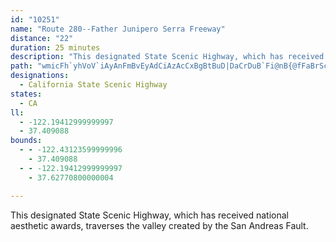 ```yaml
---
id: "10251"
name: "Route 280--Father Junipero Serra Freeway"
distance: "22"
duration: 25 minutes
description: "This designated State Scenic Highway, which has received national aesthetic awards, traverses the valley created by the San Andreas Fault."
path: "wmicFh`yhVoV`iAyAnFmBvEyAdCiAzAcCxBgBtBuD|DaCrDuB`Fi@nB{@fFaBrScAzJo@fDoBrF}@lBmZrf@iSnXySf]yMfP{OvS_P`SaPbUwBbDgA|BkB`Fy@tDcA|GYvCMdILnHr@rRNnF?jDOrEy@dJg@vCkAxE}AnEuAxCaEfHqItMgKhQcc@`v@eArAsE~Eq@b@iDrB}HpCqFl@kQVaGl@qGzAyD|AgDfBgFrDcXnXcDtBkHdDsHlAwCJyFWcd@_EqFOcBF_Fj@wElAcCfAgEjCiDzC}ApBmCdEiDnHs@dC{@zDqCtPu@lGo@fDsBtIiDxJuK~UcAvCgCbMu@`HUnESxOU`F_BnK}A|EuA|CmDdGcQb^oSt`@mEzGcEjFse@bk@gDbDiEfD_H`EmJtDcEvBoMfL_CxAgEfBmVrHySfHuK`FgYvN_CxAgDfCyDlD{WlXoVxWwGlFqHzEmUrMwCpBcUpTcJnJaGrGyA~B{BlH{AnGuA~EmBzDsDdFg]~[mCrB}A~@gFjBoElAuM|EeKpGaN`KmCdC}EtF}AzBiDdGaEfGys@ds@aE|Ei\\nb@yA|AsBzAwDpBuC~@qCl@uD\\_HUiI_BkFiBaGwC}JmGmDsAcCe@iD[gB?iDPqDt@uBr@gCnAq_@jT}D`CoCxBwBrBcDzD"
designations:
  - California State Scenic Highway
states:
  - CA
ll:
  - -122.19412999999997
  - 37.409088
bounds:
  - - -122.43123599999996
    - 37.409088
  - - -122.19412999999997
    - 37.62770800000004

---
```


This designated State Scenic Highway, which has received national aesthetic awards, traverses the valley created by the San Andreas Fault.
